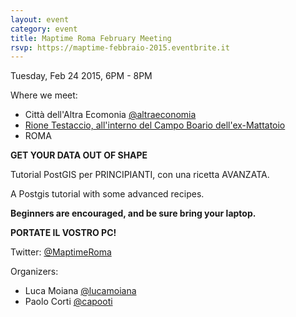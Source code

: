 ```yaml
---
layout: event
category: event
title: Maptime Roma February Meeting
rsvp: https://maptime-febbraio-2015.eventbrite.it
---
```


Tuesday, Feb 24 2015, 6PM - 8PM

Where we meet:

  - Città dell'Altra Ecomonia <a href="http://twitter.com/altraeconomia">@altraeconomia</a>
- <a href="http://www.cittadellaltraeconomia.org/index.php?option=com_content&view=article&id=24&Itemid=176">Rione Testaccio, all'interno del Campo Boario dell'ex-Mattatoio</a>
- ROMA

__GET YOUR DATA OUT OF SHAPE__

Tutorial PostGIS per PRINCIPIANTI, con una ricetta AVANZATA.

A Postgis tutorial with some advanced recipes.

__Beginners are encouraged, and be sure bring your laptop.__

__PORTATE IL VOSTRO PC!__

Twitter: [@MaptimeRoma](http://twitter.com/MaptimeRoma)

Organizers:

- Luca Moiana [@lucamoiana](http://twitter.com/lucamoiana)
- Paolo Corti [@capooti](http://twitter.com/capooti)
